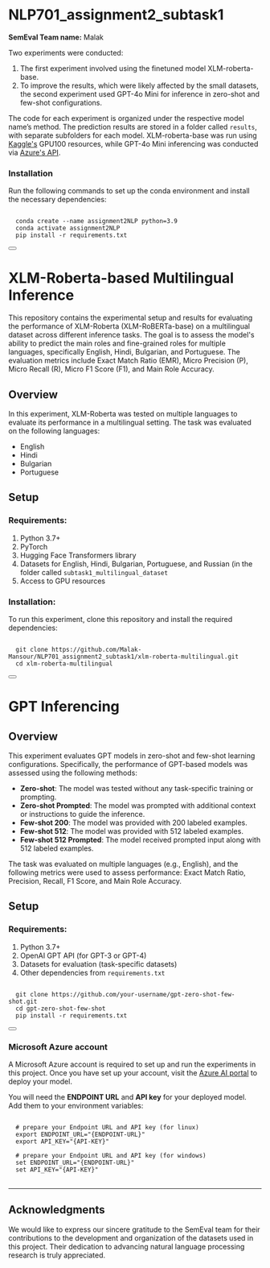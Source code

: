 # NLP701_assignment2_subtask1

**SemEval Team name:** Malak

Two experiments were conducted: 

1. The first experiment involved using the finetuned model XLM-roberta-base.
2. To improve the results, which were likely affected by the small datasets, the second experiment used GPT-4o Mini for inference in zero-shot and few-shot configurations.

The code for each experiment is organized under the respective model name’s method. The prediction results are stored in a folder called `results`, with separate subfolders for each model. XLM-roberta-base was run using [Kaggle's](https://www.kaggle.com/) GPU100 resources, while GPT-4o Mini inferencing was conducted via [Azure's API](https://ai.azure.com/).

### Installation

Run the following commands to set up the conda environment and install the necessary dependencies:

<pre>
<code>
  conda create --name assignment2NLP python=3.9
  conda activate assignment2NLP
  pip install -r requirements.txt
</code>
<button onclick="copyToClipboard(this.previousElementSibling.innerText)"></button>
</pre>

# XLM-Roberta-based Multilingual Inference

This repository contains the experimental setup and results for evaluating the performance of XLM-Roberta (XLM-RoBERTa-base) on a multilingual dataset across different inference tasks. The goal is to assess the model's ability to predict the main roles and fine-grained roles for multiple languages, specifically English, Hindi, Bulgarian, and Portuguese. The evaluation metrics include Exact Match Ratio (EMR), Micro Precision (P), Micro Recall (R), Micro F1 Score (F1), and Main Role Accuracy.

## Overview

In this experiment, XLM-Roberta was tested on multiple languages to evaluate its performance in a multilingual setting. The task was evaluated on the following languages:
- English
- Hindi
- Bulgarian
- Portuguese

## Setup

### Requirements:
1. Python 3.7+
2. PyTorch
3. Hugging Face Transformers library
4. Datasets for English, Hindi, Bulgarian, Portuguese, and Russian (in the folder called `subtask1_multilingual_dataset`
5. Access to GPU resources 

### Installation:
To run this experiment, clone this repository and install the required dependencies:

<pre>
<code>
  git clone https://github.com/Malak-Mansour/NLP701_assignment2_subtask1/xlm-roberta-multilingual.git
  cd xlm-roberta-multilingual
</code>
<button onclick="copyToClipboard(this.previousElementSibling.innerText)"></button>
</pre>

# GPT Inferencing

## Overview

This experiment evaluates GPT models in zero-shot and few-shot learning configurations. Specifically, the performance of GPT-based models was assessed using the following methods:
- **Zero-shot**: The model was tested without any task-specific training or prompting.
- **Zero-shot Prompted**: The model was prompted with additional context or instructions to guide the inference.
- **Few-shot 200**: The model was provided with 200 labeled examples.
- **Few-shot 512**: The model was provided with 512 labeled examples.
- **Few-shot 512 Prompted**: The model received prompted input along with 512 labeled examples.

The task was evaluated on multiple languages (e.g., English), and the following metrics were used to assess performance: Exact Match Ratio, Precision, Recall, F1 Score, and Main Role Accuracy.

## Setup

### Requirements:
1. Python 3.7+
2. OpenAI GPT API (for GPT-3 or GPT-4)
3. Datasets for evaluation (task-specific datasets)
4. Other dependencies from `requirements.txt`

<pre>
<code>
  git clone https://github.com/your-username/gpt-zero-shot-few-shot.git
  cd gpt-zero-shot-few-shot
  pip install -r requirements.txt
</code>
<button onclick="copyToClipboard(this.previousElementSibling.innerText)"></button>
</pre>

### Microsoft Azure account
A Microsoft Azure account is required to set up and run the experiments in this project. Once you have set up your account, visit the [Azure AI portal](https://ai.azure.com/) to deploy your model.

You will need the **ENDPOINT URL** and **API key** for your deployed model. Add them to your environment variables: 
<pre>
<code>
  # prepare your Endpoint URL and API key (for linux)
  export ENDPOINT_URL="{ENDPOINT-URL}"
  export API_KEY="{API-KEY}"

  # prepare your Endpoint URL and API key (for windows)
  set ENDPOINT_URL="{ENDPOINT-URL}"
  set API_KEY="{API-KEY}"
</code>
</pre>

---

## Acknowledgments

We would like to express our sincere gratitude to the SemEval team for their contributions to the development and organization of the datasets used in this project. Their dedication to advancing natural language processing research is truly appreciated.
